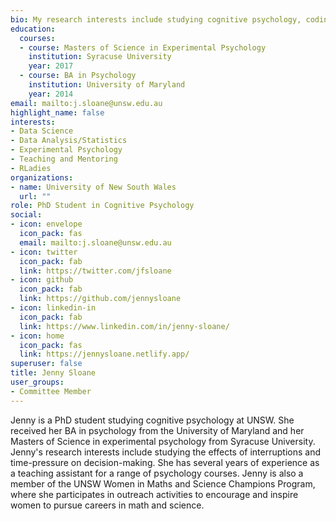 ```yaml
---
bio: My research interests include studying cognitive psychology, coding experiments, analyzing data, and computational modeling
education:
  courses:
  - course: Masters of Science in Experimental Psychology
    institution: Syracuse University
    year: 2017
  - course: BA in Psychology
    institution: University of Maryland
    year: 2014
email: mailto:j.sloane@unsw.edu.au
highlight_name: false
interests:
- Data Science
- Data Analysis/Statistics
- Experimental Psychology
- Teaching and Mentoring 
- RLadies
organizations:
- name: University of New South Wales
  url: ""
role: PhD Student in Cognitive Psychology
social:
- icon: envelope
  icon_pack: fas
  email: mailto:j.sloane@unsw.edu.au
- icon: twitter
  icon_pack: fab
  link: https://twitter.com/jfsloane
- icon: github
  icon_pack: fab
  link: https://github.com/jennysloane  
- icon: linkedin-in
  icon_pack: fab
  link: https://www.linkedin.com/in/jenny-sloane/  
- icon: home
  icon_pack: fas
  link: https://jennysloane.netlify.app/
superuser: false
title: Jenny Sloane
user_groups:
- Committee Member
---
```


Jenny is a PhD student studying cognitive psychology at UNSW. She received her BA in psychology from the University of Maryland and her Masters of Science in experimental psychology from Syracuse University. Jenny's research interests include studying the effects of interruptions and time-pressure on decision-making. She has several years of experience as a teaching assistant for a range of psychology courses. Jenny is also a member of the UNSW Women in Maths and Science Champions Program, where she participates in outreach activities to encourage and inspire women to pursue careers in math and science.
